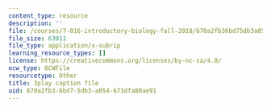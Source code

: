```yaml
---
content_type: resource
description: ''
file: /courses/7-016-introductory-biology-fall-2018/670a2fb36bd75db3a054673dfa80ae91_kVu37T6sB_E.vtt
file_size: 63911
file_type: application/x-subrip
learning_resource_types: []
license: https://creativecommons.org/licenses/by-nc-sa/4.0/
ocw_type: OCWFile
resourcetype: Other
title: 3play caption file
uid: 670a2fb3-6bd7-5db3-a054-673dfa80ae91
---
```

